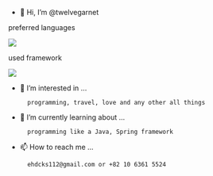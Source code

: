 - 👋 Hi, I’m @twelvegarnet



preferred languages

<img src="https://img.shields.io/badge/Java-3766AB?style=flat-square&logo=Java&logoColor=white"/></a>


used framework


<img src="https://img.shields.io/badge/Spring-3766AB?style=flat-square&color=green&logo=Spring&logoColor=white"/></a>



- 👀 I’m interested in ...

        programming, travel, love and any other all things

- 🌱 I’m currently learning about ...

        programming like a Java, Spring framework

- 📫 How to reach me ...

        ehdcks112@gmail.com or +82 10 6361 5524
        


<!---
twelvegarnet/twelvegarnet is a ✨ special ✨ repository because its `README.md` (this file) appears on your GitHub profile.
You can click the Preview link to take a look at your changes.
--->
